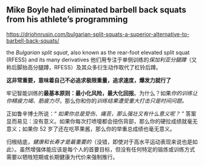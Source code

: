 ## Mike Boyle had eliminated barbell back squats from his athlete’s programming

https://drjohnrusin.com/bulgarian-split-squats-a-superior-alternative-to-barbell-back-squats/

the *Bulgarian split squat*, also known as the rear-foot elevated split squat (RFESS) and its many derivatives
他们用专注于单侧训练的*保加利亚分腿蹲*（又称后脚抬高分腿蹲，RFESS）及其众多衍生动作取代了杠铃后蹲。

**这非常重要，意味着自己不必追求极限重量，追求速度，爆发力就行了**

牢记智能训练的**最基本原则：最小化风险，最大化回报**。为什么？如果*你的训练让你精疲力竭、筋疲力尽*，那么你和你的*训练结果遭受重大打击只是时间问题。*

正如鲁辛博士所说：“ *如果你总是受伤、痛苦，那么强壮又有什么意义呢？* ” 答案显而易见：没有意义。如果你每次打喷嚏都会扭伤背部，那么你的硬拉成绩就毫无意义；如果你 52 岁了还在吃苹果酱，那么你的举重总成绩也毫无意义。

归根结底，*健康和长寿才是最重要的*（没错，即使对于高水平运动表现来说也是如此）。虽然增强体能应该是每个人的首要目标，但没有任何特定的锻炼或训练方式需要以牺牲短期或长期健康为代价来强制推行。

